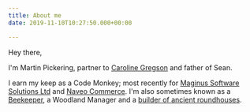 ```yaml
---
title: About me
date: 2019-11-10T10:27:50.000+00:00

---
```

Hey there,

I'm Martin Pickering, partner to [Caroline Gregson](https://www.carolinegregson.com/ "Caroline's website") and father of Sean.

I earn my keep as a Code Monkey; most recently for [Maginus Software Solutions Ltd](https://www.maginus.com/ "Maginus' website") and [Naveo Commerce](https://naveocommerce.com/). I'm also sometimes known as a [Beekeeper](https://www.devabees.com/ "it's all about the bees"), a Woodland Manager and a
[builder of ancient roundhouses](https://www.english-heritage.org.uk/visit/places/beeston-castle-and-woodland-park/beeston-roundhouse/ "one I made earlier").